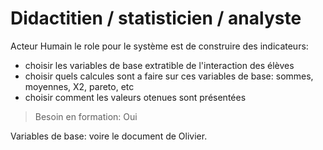  
# Didactitien / statisticien / analyste

Acteur Humain le role pour le système est de construire des indicateurs:
- choisir les variables de base extratible de l'interaction des élèves 
- choisir quels calcules sont a faire sur ces variables de base: sommes, moyennes, X2, pareto, etc 
- choisir comment les valeurs otenues sont présentées 


> Besoin en formation: Oui 


Variables de base:
voire le document de Olivier.

